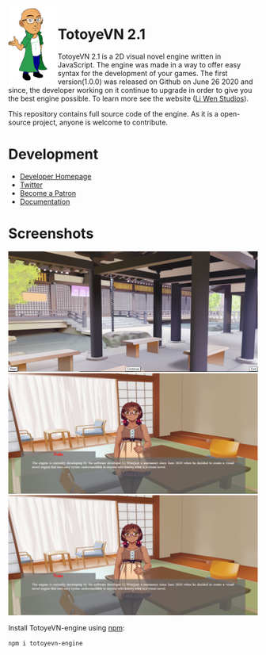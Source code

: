 <!--![TotoyeVN.js](https://raw.github.com/LiWen780/TotoyeVN-engine/master/TVN_logo.png)-->
<img align="left" src="TVN_logo.png" width="100px"/>
<h1>TotoyeVN 2.1</h1>

TotoyeVN 2.1 is a 2D visual novel engine written in JavaScript. The engine was made in a way to offer easy syntax for the development of your games. The first version(1.0.0) was released on Github on June 26 2020 and since, the developer working on it continue to upgrade in order to give you the best engine possible. To learn more see the website ([Li Wen Studios](http://liwenstudios.fun/TotoyeVN.php)).

This repository contains full source code of the engine. As it is a open-source project, anyone is welcome to contribute.

# Development

* [Developer Homepage](http://liwenstudios.fun)
* [Twitter](https://twitter.com/liwenstudios)
* [Become a Patron](https://www.patreon.com/liwenstudios)
* [Documentation](http://liwenstudios.fun/TotoyeVN.php)

# Screenshots

![Screenshot1](Development/images/tvn_screenshot1.PNG "Screenshot1")
![Screenshot2](Development/images/tvn_screenshot2.PNG "Screenshot2")
![Screenshot3](Development/images/tvn_screenshot2.PNG "Screenshot3")

Install TotoyeVN-engine using [npm](https://www.npmjs.com/package/totoyevn-engine):

	npm i totoyevn-engine
									

	
